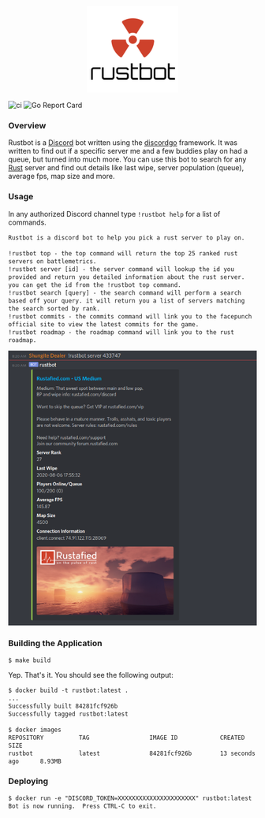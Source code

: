 <p align="center">
  <img src="docs/logo.png" style="max-height:100%;" height="175">
</p>

![ci](https://github.com/tonyganga/rustbot/workflows/ci/badge.svg)
![Go Report Card](https://goreportcard.com/badge/github.com/tonyganga/rustbot)

### Overview
Rustbot is a [Discord](https://discordapp.com/) bot written using the [discordgo](https://github.com/bwmarrin/discordgo) framework. It was written to find out if a specific server me and a few buddies play on had a queue, but turned into much more. You can use this bot to search for any [Rust](https://rust.facepunch.com/) server and find out details like last wipe, server population (queue), average fps, map size and more.

### Usage

In any authorized Discord channel type `!rustbot help` for a list of commands.

```
Rustbot is a discord bot to help you pick a rust server to play on.

!rustbot top - the top command will return the top 25 ranked rust servers on battlemetrics.
!rustbot server [id] - the server command will lookup the id you provided and return you detailed information about the rust server. you can get the id from the !rustbot top command.
!rustbot search [query] - the search command will perform a search based off your query. it will return you a list of servers matching the search sorted by rank.
!rustbot commits - the commits command will link you to the facepunch official site to view the latest commits for the game.
!rustbot roadmap - the roadmap command will link you to the rust roadmap.
```

![server](docs/server.png)
### Building the Application


```
$ make build
```

Yep. That's it. You should see the following output:

```
$ docker build -t rustbot:latest .
...
Successfully built 84281fcf926b
Successfully tagged rustbot:latest

$ docker images
REPOSITORY          TAG                 IMAGE ID            CREATED             SIZE
rustbot             latest              84281fcf926b        13 seconds ago      8.93MB
```

### Deploying

```
$ docker run -e "DISCORD_TOKEN=XXXXXXXXXXXXXXXXXXXXXX" rustbot:latest
Bot is now running.  Press CTRL-C to exit.
```
